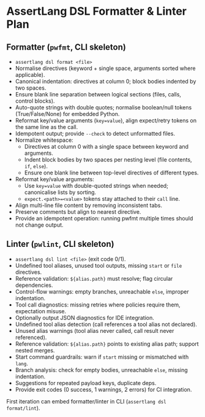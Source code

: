 # AssertLang DSL Formatter & Linter Plan

## Formatter (`pwfmt`, CLI skeleton)
- `assertlang dsl format <file>`
- Normalise directives (keyword + single space, arguments sorted where applicable).
- Canonical indentation: directives at column 0; block bodies indented by two spaces.
- Ensure blank line separation between logical sections (files, calls, control blocks).
- Auto-quote strings with double quotes; normalise boolean/null tokens (True/False/None) for embedded Python.
- Reformat key/value arguments (`key=value`), align expect/retry tokens on the same line as the call.
- Idempotent output; provide `--check` to detect unformatted files.
- Normalize whitespace:
  - Directives at column 0 with a single space between keyword and arguments.
  - Indent block bodies by two spaces per nesting level (file contents, `if`, `else`).
  - Ensure one blank line between top-level directives of different types.
- Reformat key/value arguments:
  - Use `key=value` with double-quoted strings when needed; canonicalise lists by sorting.
  - `expect.<path>=<value>` tokens stay attached to their `call` line.
- Align multi-line file content by removing inconsistent tabs.
- Preserve comments but align to nearest directive.
- Provide an idempotent operation: running pwfmt multiple times should not change output.

## Linter (`pwlint`, CLI skeleton)
- `assertlang dsl lint <file>` (exit code 0/1).
- Undefined tool aliases, unused tool outputs, missing `start` or `file` directives.
- Reference validation: `${alias.path}` must resolve; flag circular dependencies.
- Control-flow warnings: empty branches, unreachable `else`, improper indentation.
- Tool call diagnostics: missing retries where policies require them, expectation misuse.
- Optionally output JSON diagnostics for IDE integration.
- Undefined tool alias detection (call references a tool alias not declared).
- Unused alias warnings (tool alias never called, call result never referenced).
- Reference validation: `${alias.path}` points to existing alias path; support nested merges.
- Start command guardrails: warn if `start` missing or mismatched with `lang`.
- Branch analysis: check for empty bodies, unreachable `else`, missing indentation.
- Suggestions for repeated payload keys, duplicate deps.
- Provide exit codes (0 success, 1 warnings, 2 errors) for CI integration.

First iteration can embed formatter/linter in CLI (`assertlang dsl format/lint`).
